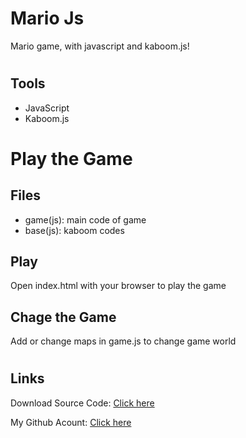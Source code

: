 # Mario Js
Mario game, with javascript and kaboom.js!


#
## Tools

- JavaScript
- Kaboom.js

#
# Play the Game

## Files
- game(js): main code of game
- base(js): kaboom codes

## Play
Open index.html with your browser to play the game

## Chage the Game
Add or change maps in game.js to change game world

#
## Links


Download Source Code: [Click here](https://github.com/dori-dev/mario-js/archive/refs/heads/main.zip)

My Github Acount: [Click here](https://github.com/dori-dev/)
